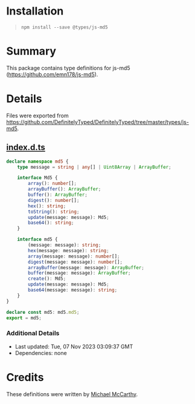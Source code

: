 # Installation
> `npm install --save @types/js-md5`

# Summary
This package contains type definitions for js-md5 (https://github.com/emn178/js-md5).

# Details
Files were exported from https://github.com/DefinitelyTyped/DefinitelyTyped/tree/master/types/js-md5.
## [index.d.ts](https://github.com/DefinitelyTyped/DefinitelyTyped/tree/master/types/js-md5/index.d.ts)
````ts
declare namespace md5 {
    type message = string | any[] | Uint8Array | ArrayBuffer;

    interface Md5 {
        array(): number[];
        arrayBuffer(): ArrayBuffer;
        buffer(): ArrayBuffer;
        digest(): number[];
        hex(): string;
        toString(): string;
        update(message: message): Md5;
        base64(): string;
    }

    interface md5 {
        (message: message): string;
        hex(message: message): string;
        array(message: message): number[];
        digest(message: message): number[];
        arrayBuffer(message: message): ArrayBuffer;
        buffer(message: message): ArrayBuffer;
        create(): Md5;
        update(message: message): Md5;
        base64(message: message): string;
    }
}

declare const md5: md5.md5;
export = md5;

````

### Additional Details
 * Last updated: Tue, 07 Nov 2023 03:09:37 GMT
 * Dependencies: none

# Credits
These definitions were written by [Michael McCarthy](https://github.com/mwmccarthy).
